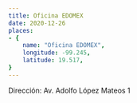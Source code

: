 ```yaml
---
title: Oficina EDOMEX
date: 2020-12-26
places:
- {
	name: "Oficina EDOMEX",
	longitude: -99.245,
	latitude: 19.517,
}
---
```


Dirección: Av. Adolfo López Mateos 1
